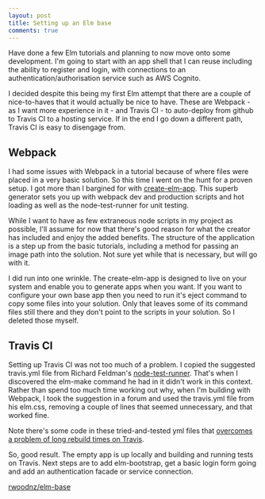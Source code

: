 ```yaml
---
layout: post
title: Setting up an Elm base
comments: true
---
```


Have done a few Elm tutorials and planning to now move onto some development. I'm going to start with an app shell that I can reuse including the ability to register and login, with connections to an authentication/authorisation service such as AWS Cognito.

I decided despite this being my first Elm attempt that there are a couple of nice-to-haves that it would actually be nice to have. These are Webpack - as I want more experience in it - and Travis CI - to auto-deploy from github to Travis CI to a hosting service. If in the end I go down a different path, Travis CI is easy to disengage from.

## Webpack
I had some issues with Webpack in a tutorial because of where files were placed in a very basic solution. So this time I went on the hunt for a proven setup. I got more than I bargined for with [create-elm-app](https://github.com/halfzebra/create-elm-app). This superb generator sets you up with webpack dev and production scripts and hot loading as well as the node-test-runner for unit testing.

While I want to have as few extraneous node scripts in my project as possible, I'll assume for now that there's good reason for what the creator has included and enjoy the added benefits. The structure of the application is a step up from the basic tutorials, including a method for passing an image path into the solution. Not sure yet while that is necessary, but will go with it.

I did run into one wrinkle. The create-elm-app is designed to live on your system and enable you to generate apps when you want. If you want to configure your own base app then you need to run it's eject command to copy some files into your solution. Only that leaves some of its command files still there and they don't point to the scripts in your solution. So I deleted those myself.

## Travis CI
Setting up Travis CI was not too much of a problem. I copied the suggested travis.yml file from Richard Feldman's [node-test-runner](https://github.com/rtfeldman/node-test-runner). That's when I discovered the elm-make command he had in it didn't work in this context. Rather than spend too much time working out why, when I'm building with Webpack, I took the suggestion in a forum and used the travis.yml file from his elm.css, removing a couple of lines that seemed unnecessary, and that worked fine. 

Note there's some code in these tried-and-tested yml files that [overcomes a problem of long rebuild times on Travis](https://github.com/elm-lang/elm-compiler/issues/1473#issuecomment-245704142).

So, good result. The empty app is up locally and building and running tests on Travis. Next steps are to add elm-bootstrap, get a basic login form going and add an authentication facade or service connection.

[rwoodnz/elm-base](https://github.com/rwoodnz/rwoodnz.github.io)
